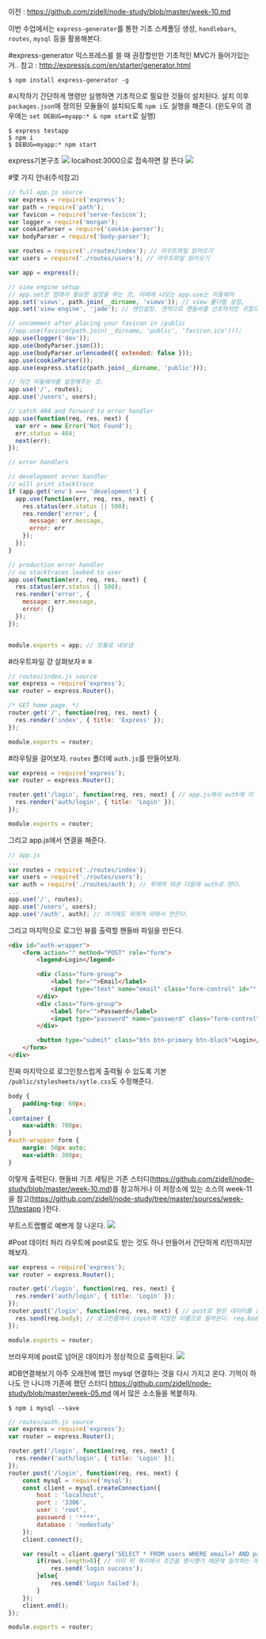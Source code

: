 이전 : https://github.com/zidell/node-study/blob/master/week-10.md

이번 수업에서는 `express-generater`를 통한 기초 스케폴딩 생성, `handlebars`, `routes`, `mysql` 등을 활용해본다.

#express-generator
익스프레스를 쓸 때 권장할만한 기초적인 MVC가 들어가있는 거..
참고 : http://expressjs.com/en/starter/generator.html
```
$ npm install express-generator -g
```

#시작하기
간단하게 명령만 실행하면 기초적으로 필요한 것들이 설치된다. 설치 이후 `packages.json`에 정의된 모듈들이 설치되도록 `npm i`도 실행을 해준다. (윈도우의 경우에는 `set DEBUG=myapp:* & npm start`로 실행)
```
$ express testapp
$ npm i
$ DEBUG=myapp:* npm start
```
express기본구조
![](imgs/tree.png)
localhost:3000으로 접속하면 잘 뜬다
![](imgs/express.png)

#몇 가지 안내(주석참고)
```javascript
// full app.js source
var express = require('express');
var path = require('path');
var favicon = require('serve-favicon');
var logger = require('morgan');
var cookieParser = require('cookie-parser');
var bodyParser = require('body-parser');

var routes = require('./routes/index'); // 라우트파일 읽어오기
var users = require('./routes/users'); // 라우트파일 읽어오기

var app = express();

// view engine setup
// app.set은 앱에서 필요한 설정을 하는 것, 아래에 나오는 app.use는 미들웨어
app.set('views', path.join(__dirname, 'views')); // view 폴더럴 설정, 
app.set('view engine', 'jade'); // 엔진설정. 갠적으로 핸들바를 선호하지만 귀찮으니까 기본설정에 따라보자.

// uncomment after placing your favicon in /public
//app.use(favicon(path.join(__dirname, 'public', 'favicon.ico')));
app.use(logger('dev'));
app.use(bodyParser.json());
app.use(bodyParser.urlencoded({ extended: false }));
app.use(cookieParser());
app.use(express.static(path.join(__dirname, 'public')));

// 이건 미들웨어를 설정해주는 것.
app.use('/', routes);
app.use('/users', users);

// catch 404 and forward to error handler
app.use(function(req, res, next) {
  var err = new Error('Not Found');
  err.status = 404;
  next(err);
});

// error handlers

// development error handler
// will print stacktrace
if (app.get('env') === 'development') {
  app.use(function(err, req, res, next) {
    res.status(err.status || 500);
    res.render('error', {
      message: err.message,
      error: err
    });
  });
}

// production error handler
// no stacktraces leaked to user
app.use(function(err, req, res, next) {
  res.status(err.status || 500);
  res.render('error', {
    message: err.message,
    error: {}
  });
});


module.exports = app; // 모듈로 내보냄
```

#라우트파일
걍 살펴보자ㅎㅎ
```javascript
// routes/index.js source
var express = require('express');
var router = express.Router();

/* GET home page. */
router.get('/', function(req, res, next) {
  res.render('index', { title: 'Express' });
});

module.exports = router;
```

#라우팅을 걸어보자.
`routes` 폴더에 `auth.js`를 만들어보자.
```javascript
var express = require('express');
var router = express.Router();

router.get('/login', function(req, res, next) { // app.js에서 auth에 이 라우팅을 걸어줄 것이기 때문에 /auth/login이 실제 URL이 된다.
  res.render('auth/login', { title: 'Login' });
});

module.exports = router;

```
그리고 app.js에서 연결을 해준다.
```javascript
// app.js
...
var routes = require('./routes/index');
var users = require('./routes/users');
var auth = require('./routes/auth'); // 위에꺼 따온 다듬에 auth로 한다.
...
app.use('/', routes);
app.use('/users', users);
app.use('/auth', auth); // 여기에도 위에꺼 따와서 만든다.
```
그리고 마지막으로 로그인 뷰를 출력할 핸들바 파일을 만든다.
```html
<div id="auth-wrapper">
	<form action="" method="POST" role="form">
		<legend>Login</legend>

		<div class="form-group">
			<label for="">Email</label>
			<input type="text" name="email" class="form-control" id="" placeholder="" autofocus="autofocus">
		</div>
		<div class="form-group">
			<label for="">Password</label>
			<input type="password" name="password" class="form-control" id="" placeholder="">
		</div>

		<button type="submit" class="btn btn-primary btn-block">Login</button>
	</form>
</div>
```
진짜 마지막으로 로그인창스럽게 출력될 수 있도록 기본 `/public/stylesheets/sytle.css`도 수정해준다.
```css
body {
	padding-top: 60px;
}
.container {
	max-width: 700px;
}
#auth-wrapper form {
	margin: 50px auto;
	max-width: 300px;
}
```
이렇게 출력된다. 핸들바 기초 세팅은 기존 스터디(https://github.com/zidell/node-study/blob/master/week-10.md)를 참고하거나 이 저장소에 있는 소스의 week-11을 참고(https://github.com/zidell/node-study/tree/master/sources/week-11/testapp )한다.

부트스트랩빨로 예쁘게 잘 나온다.
![](imgs/login_form.png)

#Post 데이터 처리
라우트에 post로도 받는 것도 하나 만들어서 간단하게 리턴까지만 해보자.
```javascript
var express = require('express');
var router = express.Router();

router.get('/login', function(req, res, next) {
  res.render('auth/login', { title: 'Login' });
});
router.post('/login', function(req, res, next) { // post로 받은 데이터를 걍 단순하게 리턴만한다. 추후에는 여기에 DB연결 이후에 값을 검증하는 것들도 넣어야겠지.
  res.send(req.body); // 로그인폼에서 input에 지정한 이름으로 들어온다. req.body.email 그리고 req.body.password겠지..
});

module.exports = router;
```
브라우저에 post로 넘어온 데이타가 정상적으로 출력된다.
![](imgs/login_form_posted.png)


#DB연결해보기
아주 오래전에 했던 mysql 연결하는 것을 다시 가지고 온다. 기억이 하나도 안 나니까 기존에 했던 스터디 https://github.com/zidell/node-study/blob/master/week-05.md 에서 많은 소소들을 복붙하자.

```
$ npm i mysql --save
```

```javascript
// routes/auth.js source
var express = require('express');
var router = express.Router();

router.get('/login', function(req, res, next) {
  res.render('auth/login', { title: 'Login' });
});
router.post('/login', function(req, res, next) {
	const mysql = require('mysql');
	const client = mysql.createConnection({
		host : 'localhost',
		port : '3306',
		user : 'root',
		password : '****',
		database : 'nodestudy'
	});
	client.connect();

	var result = client.query('SELECT * FROM users WHERE email=? AND password=?', [req.body.email, req.body.password], (error, rows, fields) => {
		if(rows.length>0){ // 이미 위 쿼리에서 조건을 명시했기 때문에 일치하는 레코드가 있다면 성공이다.
			res.send('login success');
		}else{
			res.send('login failed');
		}
	});
	client.end();
});

module.exports = router;
```